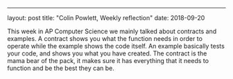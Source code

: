 ---
layout: post
title: "Colin Powlett, Weekly reflection"
date: 2018-09-20


This week in AP Computer Science we mainly talked about contracts and examples. A contract shows you what the function needs in order to operate while the example shows the code itself. An example basically tests your code, and shows you what you have created. The contract is the mama bear of the pack, it makes sure it has everything that it needs to function and be the best they can be. 
